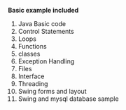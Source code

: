 **Basic example included**

 1. Java Basic code
 2. Control Statements
 3. Loops
 4. Functions
 5. classes
 6. Exception Handling
 7. Files
 8. Interface
 9. Threading
 10. Swing forms and layout
 11. Swing and mysql database sample
 
